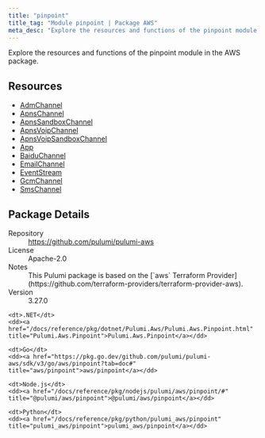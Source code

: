 ```yaml
---
title: "pinpoint"
title_tag: "Module pinpoint | Package AWS"
meta_desc: "Explore the resources and functions of the pinpoint module in the AWS package."
---
```


<!-- WARNING: this file was generated by Pulumi Docs Generator. -->
<!-- Do not edit by hand unless you're certain you know what you are doing! -->

Explore the resources and functions of the pinpoint module in the AWS package.

<h2 id="resources">Resources</h2>
<ul class="api">
    <li><a href="admchannel" title="AdmChannel"><span class="symbol resource"></span>AdmChannel</a></li>
    <li><a href="apnschannel" title="ApnsChannel"><span class="symbol resource"></span>ApnsChannel</a></li>
    <li><a href="apnssandboxchannel" title="ApnsSandboxChannel"><span class="symbol resource"></span>ApnsSandboxChannel</a></li>
    <li><a href="apnsvoipchannel" title="ApnsVoipChannel"><span class="symbol resource"></span>ApnsVoipChannel</a></li>
    <li><a href="apnsvoipsandboxchannel" title="ApnsVoipSandboxChannel"><span class="symbol resource"></span>ApnsVoipSandboxChannel</a></li>
    <li><a href="app" title="App"><span class="symbol resource"></span>App</a></li>
    <li><a href="baiduchannel" title="BaiduChannel"><span class="symbol resource"></span>BaiduChannel</a></li>
    <li><a href="emailchannel" title="EmailChannel"><span class="symbol resource"></span>EmailChannel</a></li>
    <li><a href="eventstream" title="EventStream"><span class="symbol resource"></span>EventStream</a></li>
    <li><a href="gcmchannel" title="GcmChannel"><span class="symbol resource"></span>GcmChannel</a></li>
    <li><a href="smschannel" title="SmsChannel"><span class="symbol resource"></span>SmsChannel</a></li>
</ul>

<h2 id="package-details">Package Details</h2>
<dl class="package-details">
	<dt>Repository</dt>
	<dd><a href="https://github.com/pulumi/pulumi-aws">https://github.com/pulumi/pulumi-aws</a></dd>
	<dt>License</dt>
	<dd>Apache-2.0</dd>
	<dt>Notes</dt>
	<dd>This Pulumi package is based on the [`aws` Terraform Provider](https://github.com/terraform-providers/terraform-provider-aws).</dd>
	<dt>Version</dt>
	<dd>3.27.0</dd>
</dl>



<dl class="tabular">

    <dt>.NET</dt>
    <dd><a href="/docs/reference/pkg/dotnet/Pulumi.Aws/Pulumi.Aws.Pinpoint.html" title="Pulumi.Aws.Pinpoint">Pulumi.Aws.Pinpoint</a></dd>

    <dt>Go</dt>
    <dd><a href="https://pkg.go.dev/github.com/pulumi/pulumi-aws/sdk/v3/go/aws/pinpoint?tab=doc#" title="aws/pinpoint">aws/pinpoint</a></dd>

    <dt>Node.js</dt>
    <dd><a href="/docs/reference/pkg/nodejs/pulumi/aws/pinpoint/#" title="@pulumi/aws/pinpoint">@pulumi/aws/pinpoint</a></dd>

    <dt>Python</dt>
    <dd><a href="/docs/reference/pkg/python/pulumi_aws/pinpoint" title="pulumi_aws/pinpoint">pulumi_aws/pinpoint</a></dd>

</dl>

